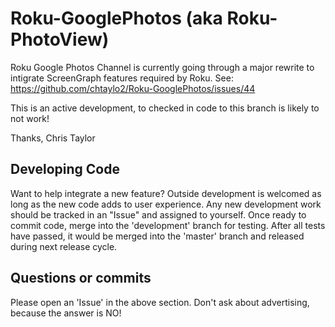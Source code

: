 # Roku-GooglePhotos (aka Roku-PhotoView)
Roku Google Photos Channel is currently going through a major rewrite to intigrate ScreenGraph features required by Roku.
See: https://github.com/chtaylo2/Roku-GooglePhotos/issues/44

This is an active development, to checked in code to this branch is likely to not work!

Thanks,
Chris Taylor


## Developing Code
Want to help integrate a new feature? Outside development is welcomed as long as the new code adds to user experience. Any new development work should be tracked in an "Issue" and assigned to yourself. Once ready to commit code, merge into the 'development' branch for testing. After all tests have passed, it would be merged into the 'master' branch and released during next release cycle.

## Questions or commits
Please open an 'Issue' in the above section. Don't ask about advertising, because the answer is NO! 
